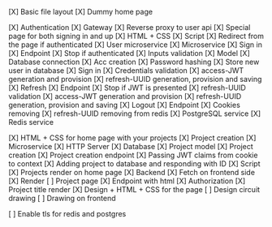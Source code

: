 [X] Basic file layout
[X] Dummy home page

[X] Authentication
    [X] Gateway
        [X] Reverse proxy to user api
    [X] Special page for both signing in and up
        [X] HTML + CSS
        [X] Script
        [X] Redirect from the page if authenticated
    [X] User microservice
        [X] Microservice
        [X] Sign in
            [X] Endpoint
            [X] Stop if authenticated
            [X] Inputs validation
            [X] Model
                [X] Database connection
                [X] Acc creation
                    [X] Password hashing
                    [X] Store new user in database
                [X] Sign in
                    [X] Credentials validation
            [X] access-JWT generation and provision
            [X] refresh-UUID generation, provision and saving
        [X] Refresh
            [X] Endpoint
            [X] Stop if JWT is presented
            [X] refresh-UUID validation
            [X] access-JWT generation and provision
            [X] refresh-UUID generation, provision and saving
        [X] Logout
            [X] Endpoint
            [X] Cookies removing
            [X] refresh-UUID removing from redis
    [X] PostgreSQL service
    [X] Redis service

[X] HTML + CSS for home page with your projects
[X] Project creation
    [X] Microservice
        [X] HTTP Server
        [X] Database
        [X] Project model
            [X] Project creation
        [X] Project creation endpoint
        [X] Passing JWT claims from cookie to context
        [X] Adding project to database and responding with ID
    [X] Script
[X] Projects render on home page
    [X] Backend
    [X] Fetch on frontend side
    [X] Render
[ ] Project page
    [X] Endpoint with html
    [X] Authorization
    [X] Project title render
    [X] Design + HTML + CSS for the page
    [ ] Design circuit drawing
    [ ] Drawing on frontend

[ ] Enable tls for redis and postgres